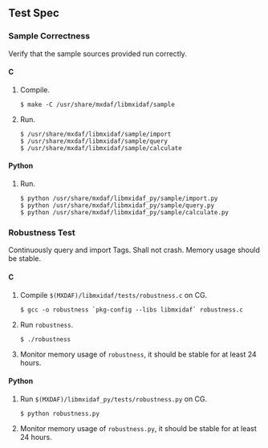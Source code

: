 ## Test Spec

### Sample Correctness

Verify that the sample sources provided run correctly.

#### C
1. Compile.
    ```
    $ make -C /usr/share/mxdaf/libmxidaf/sample
    ```

2. Run.
    ```
    $ /usr/share/mxdaf/libmxidaf/sample/import
    $ /usr/share/mxdaf/libmxidaf/sample/query
    $ /usr/share/mxdaf/libmxidaf/sample/calculate
    ```

#### Python
1. Run.
    ```
    $ python /usr/share/mxdaf/libmxidaf_py/sample/import.py
    $ python /usr/share/mxdaf/libmxidaf_py/sample/query.py
    $ python /usr/share/mxdaf/libmxidaf_py/sample/calculate.py
    ```

### Robustness Test

Continuously query and import Tags.
Shall not crash.
Memory usage should be stable.

#### C
1. Compile `$(MXDAF)/libmxidaf/tests/robustness.c` on CG.

    ```
    $ gcc -o robustness `pkg-config --libs libmxidaf` robustness.c
    ```

2. Run `robustness`.

    ```
    $ ./robustness
    ```

3. Monitor memory usage of `robustness`, it should be stable for at least 24 hours.

#### Python
1. Run `$(MXDAF)/libmxidaf_py/tests/robustness.py` on CG.
    ```
    $ python robustness.py
    ```

2. Monitor memory usage of `robustness.py`, it should be stable for at least 24 hours.
